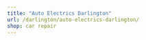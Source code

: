 ```yaml
---
title: "Auto Electrics Darlington"
url: /darlington/auto-electrics-darlington/
shop: car repair
---
```

